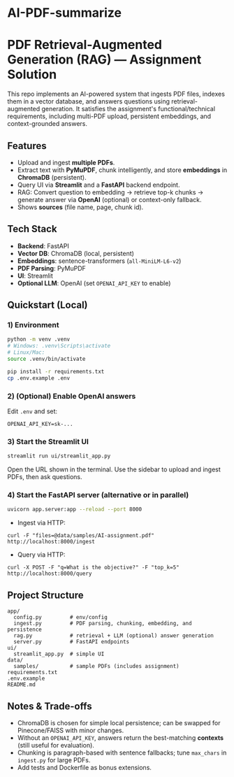 # AI-PDF-summarize
# PDF Retrieval-Augmented Generation (RAG) — Assignment Solution

This repo implements an AI-powered system that ingests PDF files, indexes them in a vector database, and answers questions using retrieval-augmented generation. It satisfies the assignment's functional/technical requirements, including multi-PDF upload, persistent embeddings, and context-grounded answers.


## Features

- Upload and ingest **multiple PDFs**.
- Extract text with **PyMuPDF**, chunk intelligently, and store **embeddings** in **ChromaDB** (persistent).
- Query UI via **Streamlit** and a **FastAPI** backend endpoint.
- RAG: Convert question to embedding → retrieve top-k chunks → generate answer via **OpenAI** (optional) or context-only fallback.
- Shows **sources** (file name, page, chunk id).


## Tech Stack

- **Backend**: FastAPI
- **Vector DB**: ChromaDB (local, persistent)
- **Embeddings**: sentence-transformers (`all-MiniLM-L6-v2`)
- **PDF Parsing**: PyMuPDF
- **UI**: Streamlit
- **Optional LLM**: OpenAI (set `OPENAI_API_KEY` to enable)


## Quickstart (Local)

### 1) Environment
```bash
python -m venv .venv
# Windows: .venv\Scripts\activate
# Linux/Mac:
source .venv/bin/activate

pip install -r requirements.txt
cp .env.example .env
```

### 2) (Optional) Enable OpenAI answers
Edit `.env` and set:
```
OPENAI_API_KEY=sk-...
```

### 3) Start the Streamlit UI
```bash
streamlit run ui/streamlit_app.py
```
Open the URL shown in the terminal. Use the sidebar to upload and ingest PDFs, then ask questions.

### 4) Start the FastAPI server (alternative or in parallel)
```bash
uvicorn app.server:app --reload --port 8000
```
- Ingest via HTTP:
```
curl -F "files=@data/samples/AI-assignment.pdf" http://localhost:8000/ingest
```
- Query via HTTP:
```
curl -X POST -F "q=What is the objective?" -F "top_k=5" http://localhost:8000/query
```

## Project Structure
```
app/
  config.py         # env/config
  ingest.py         # PDF parsing, chunking, embedding, and persistence
  rag.py            # retrieval + LLM (optional) answer generation
  server.py         # FastAPI endpoints
ui/
  streamlit_app.py  # simple UI
data/
  samples/          # sample PDFs (includes assignment)
requirements.txt
.env.example
README.md
```

## Notes & Trade-offs
- ChromaDB is chosen for simple local persistence; can be swapped for Pinecone/FAISS with minor changes.
- Without an `OPENAI_API_KEY`, answers return the best-matching **contexts** (still useful for evaluation).
- Chunking is paragraph-based with sentence fallbacks; tune `max_chars` in `ingest.py` for large PDFs.
- Add tests and Dockerfile as bonus extensions.
```

